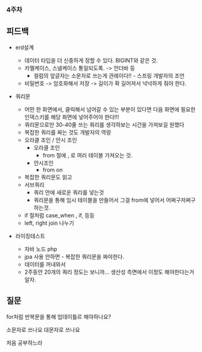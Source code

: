 ### 4주차

## 피드백

- erd설계
  - 데이터 타입을 더 신중하게 정할 수 있다. BIGINT와 같은 것.
  - 카멜케이스, 스넬케이스 통일되도록. -> 언더바 등
    - 컬럼의 앞글자는 소문자로 쓰는게 관례이다!! - 스프링 개발자의 조언
  - 비밀번호 -> 암호화해서 저장 -> 길이가 확 길어져서 넉넉하게 줘야 한다.
- 쿼리문
  - 어떤 한 화면에서, 클릭해서 넘어갈 수 있는 부분이 있다면 다음 화면에 필요한 인덱스키를 해당 화면에 넣어주어야 한다!!!
  - 쿼리문으로만 30-40줄 쓰는 쿼리를 생각하보는 시간을 가져보길 원했다
  - 복잡한 쿼리를 짜는 것도 개발자의 역량 
  - 오라클 조인 / 안시 조인
    - 오라클 조인
      - from 절에 , 로 여러 테이블 가져오는 것.
    - 안시조인
      - from on
  - 복잡한 쿼리문도 읽고
  - 서브쿼리
    - 쿼리 안에 새로운 쿼리를 넣는것
    - 쿼리문을 통해 임시 테이블을 만들어서 그걸 from에 넣어서 어쩌구저쩌구 하는것.
  - if 절처럼 case_when , if, 등등
  - left, right join 나누기





- 라이징테스트
  - 자바 노드 php
  - jpa 사용 안하면 - 복잡한 쿼리문을 짜야한다.
  - 데이터를 꺼내와서 
  - 2주동안 20개의 쿼리 정도는 보니까... 생산성 측면에서 이정도 해야한다는거 알자.



## 질문

for처럼 반복문을 통해 업데이틀르 해야하나요?

소문자로 쓰나요 대문자로 쓰나요

처음 공부하느라

